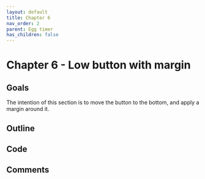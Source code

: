 ```yaml
---
layout: default
title: Chapter 6 
nav_order: 2
parent: Egg timer
has_children: false 
---
```


# Chapter 6 - Low button with margin

## Goals
The intention of this section is to move the button to the bottom, and apply a margin around it. 

## Outline

## Code

## Comments


